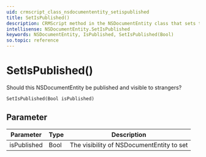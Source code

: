 ```yaml
---
uid: crmscript_class_nsdocumententity_setispublished
title: SetIsPublished()
description: CRMScript method in the NSDocumentEntity class that sets the IsPublished property
intellisense: NSDocumentEntity.SetIsPublished
keywords: NSDocumentEntity, IsPublished, SetIsPublished(Bool)
so.topic: reference
---
```


# SetIsPublished()

Should this NSDocumentEntity be published and visible to strangers?

`SetIsPublished(Bool isPublished)`

## Parameter

| Parameter | Type | Description |
|---|---|---|
| isPublished | Bool | The visibility of NSDocumentEntity to set |
